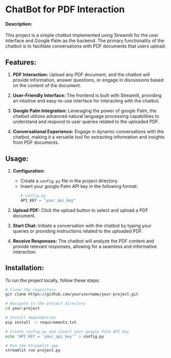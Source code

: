 # ChatBot for PDF Interaction

#### Description:

This project is a simple chatbot implemented using Streamlit for the user interface and Google Palm as the backend. The primary functionality of the chatbot is to facilitate conversations with PDF documents that users upload.

## Features:

1. **PDF Interaction:** Upload any PDF document, and the chatbot will provide information, answer questions, or engage in discussions based on the content of the document.

2. **User-Friendly Interface:** The frontend is built with Streamlit, providing an intuitive and easy-to-use interface for interacting with the chatbot.

3. **Google Palm Integration:** Leveraging the power of google Palm, the chatbot utilizes advanced natural language processing capabilities to understand and respond to user queries related to the uploaded PDF.

4. **Conversational Experience:** Engage in dynamic conversations with the chatbot, making it a versatile tool for extracting information and insights from PDF documents.

## Usage:

1. **Configuration:**
    - Create a `config.py` file in the project directory.
    - Insert your google Palm API key in the following format:
        ```python
        # config.py
        API_KEY = "your_api_key"
        ```

2. **Upload PDF:** Click the upload button to select and upload a PDF document.

3. **Start Chat:** Initiate a conversation with the chatbot by typing your queries or providing instructions related to the uploaded PDF.

4. **Receive Responses:** The chatbot will analyze the PDF content and provide relevant responses, allowing for a seamless and informative interaction.

## Installation:

To run the project locally, follow these steps:

```bash
# Clone the repository
git clone https://github.com/yourusername/your-project.git

# Navigate to the project directory
cd your-project

# Install dependencies
pip install -r requirements.txt

# Create config.py and insert your google Palm API key
echo "API_KEY = 'your_api_key'" > config.py

# Run the Streamlit app
streamlit run project.py
